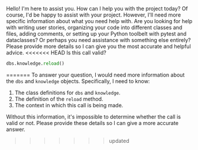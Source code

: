 Hello! I'm here to assist you. How can I help you with the project today?
Of course, I'd be happy to assist with your project. However, I'll need more specific information about what you need help with. Are you looking for help with writing user stories, organizing your code into different classes and files, adding comments, or setting up your Python toolbelt with pytest and dataclasses? Or perhaps you need assistance with something else entirely? Please provide more details so I can give you the most accurate and helpful advice.
<<<<<<< HEAD
Is this call valid?
```python
dbs.knowledge.reload()
```
=======
To answer your question, I would need more information about the `dbs` and `knowledge` objects. Specifically, I need to know:

1. The class definitions for `dbs` and `knowledge`.
2. The definition of the `reload` method.
3. The context in which this call is being made.

Without this information, it's impossible to determine whether the call is valid or not. Please provide these details so I can give a more accurate answer.
>>>>>>> updated
